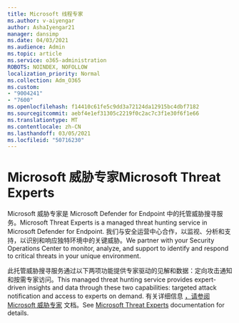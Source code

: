 ```yaml
---
title: Microsoft 线程专家
ms.author: v-aiyengar
author: AshaIyengar21
manager: dansimp
ms.date: 04/03/2021
ms.audience: Admin
ms.topic: article
ms.service: o365-administration
ROBOTS: NOINDEX, NOFOLLOW
localization_priority: Normal
ms.collection: Adm_O365
ms.custom:
- "9004241"
- "7600"
ms.openlocfilehash: f14410c61fe5c9dd3a72124da12915bc4dbf7182
ms.sourcegitcommit: aebf4e1ef31305c2219f0c2ac7c3f1e30f6f1e66
ms.translationtype: MT
ms.contentlocale: zh-CN
ms.lasthandoff: 03/05/2021
ms.locfileid: "50716230"
---
```

# <a name="microsoft-threat-experts"></a><span data-ttu-id="08390-102">Microsoft 威胁专家</span><span class="sxs-lookup"><span data-stu-id="08390-102">Microsoft Threat Experts</span></span>

<span data-ttu-id="08390-103">Microsoft 威胁专家是 Microsoft Defender for Endpoint 中的托管威胁搜寻服务。</span><span class="sxs-lookup"><span data-stu-id="08390-103">Microsoft Threat Experts is a managed threat hunting service in Microsoft Defender for Endpoint.</span></span>  <span data-ttu-id="08390-104">我们与安全运营中心合作，以监视、分析和支持，以识别和响应独特环境中的关键威胁。</span><span class="sxs-lookup"><span data-stu-id="08390-104">We partner with your Security Operations Center to monitor, analyze, and support to identify and respond to critical threats in your unique environment.</span></span>

<span data-ttu-id="08390-105">此托管威胁搜寻服务通过以下两项功能提供专家驱动的见解和数据：定向攻击通知和按需专家访问。</span><span class="sxs-lookup"><span data-stu-id="08390-105">This managed threat hunting service provides expert-driven insights and data through these two capabilities: targeted attack notification and access to experts on demand.</span></span> <span data-ttu-id="08390-106">有关详细信息 [，请参阅 Microsoft 威胁专家](https://docs.microsoft.com/windows/security/threat-protection/microsoft-defender-atp/microsoft-threat-experts) 文档。</span><span class="sxs-lookup"><span data-stu-id="08390-106">See [Microsoft Threat Experts](https://docs.microsoft.com/windows/security/threat-protection/microsoft-defender-atp/microsoft-threat-experts) documentation for details.</span></span>
